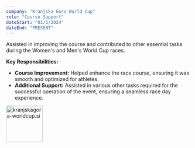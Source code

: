 ```yaml
---
company: "Kranjska Gora World Cup"
role: "Course Support"
dateStart: "01/1/2024"
dateEnd: "PRESENT"
---
```

Assisted in improving the course and contributed to other essential tasks during the Women's and Men's World Cup races.

**Key Responsibilities:**

- **Course Improvement:** Helped enhance the race course, ensuring it was smooth and optimized for athletes.
- **Additional Support:** Assisted in various other tasks required for the successful operation of the event, ensuring a seamless race day experience.

[<img src="https://kranjskagora-worldcup.si/theme/img/logo_noyear.png" alt="kranjskagora-worldcup.si" style="height:100px">](https://kranjskagora-worldcup.si/)
